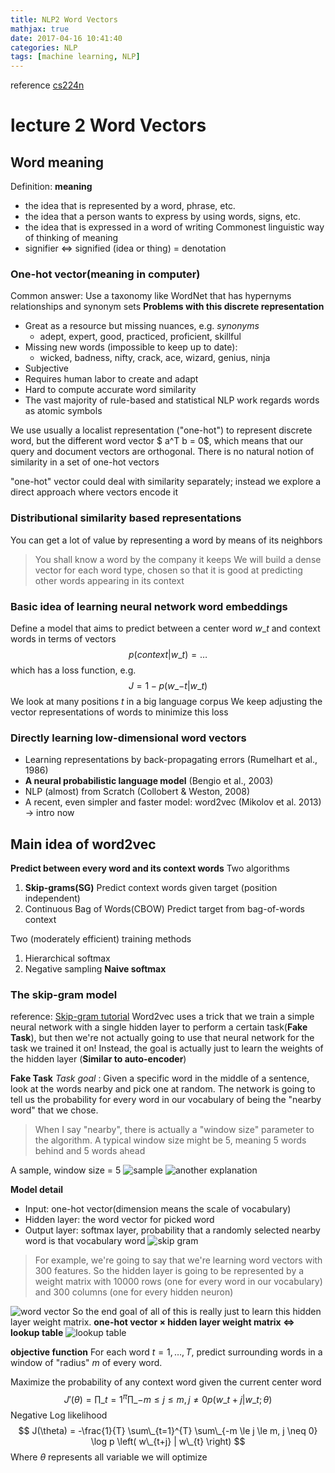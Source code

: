 ```yaml
---
title: NLP2 Word Vectors
mathjax: true
date: 2017-04-16 10:41:40
categories: NLP
tags: [machine learning, NLP]
---
```

reference 
[cs224n](http://web.stanford.edu/class/cs224n/syllabus.html)
# lecture 2 Word Vectors
## Word meaning
Definition: **meaning**
* the idea that is represented by a word, phrase, etc.
* the idea that a person wants to express by using words, signs, etc.
* the idea that is expressed in a word of writing
Commonest linguistic way of thinking of meaning
* signifier $\iff$ signified (idea or thing) = denotation

### One-hot vector(meaning in computer)
Common answer: Use a taxonomy like WordNet that has hypernyms relationships and synonym sets
**Problems with this discrete representation**
* Great as a resource but missing nuances, e.g. _synonyms_
    * adept, expert, good, practiced, proficient, skillful
* Missing new words (impossible to keep up to date):
    * wicked, badness, nifty, crack, ace, wizard, genius, ninja
* Subjective
* Requires human labor to create and adapt
* Hard to compute accurate word similarity
* The vast majority of rule-based and statistical NLP work regards words as atomic symbols

We use usually a localist representation ("one-hot") to represent discrete word, but the different word vector $ a^T b = 0$, which means that our query and document vectors are orthogonal. There is no natural notion of similarity in a set of one-hot vectors

"one-hot" vector could deal with similarity separately;
instead we explore a direct approach where vectors encode it

### Distributional similarity based representations
You can get a lot of value by representing a word by means of its neighbors
> You shall know a word by the company it keeps
We will build a dense vector for each word type, chosen so that it is good at predicting other words appearing in its context

### Basic idea of learning neural network word embeddings
Define a model that aims to predict between a center word $w\_t$ and context words in terms of vectors
$$ p(context | w\_t) = \dots $$
which has a loss function, e.g.
$$ J = 1 - p(w\_{-t} | w\_t ) $$
We look at many positions $t$ in a big language corpus
We keep adjusting the vector representations of words to minimize this loss

### Directly learning low-dimensional word vectors
* Learning representations by back-propagating errors (Rumelhart et al., 1986)
* **A neural probabilistic language model** (Bengio et al., 2003)
* NLP (almost) from Scratch (Collobert & Weston, 2008)
* A recent, even simpler and faster model:
word2vec (Mikolov et al. 2013) $\rightarrow$ intro now

## Main idea of word2vec
**Predict between every word and its context words**
Two algorithms
1. **Skip-grams(SG)**
    Predict context words given target (position independent)
1. Continuous Bag of Words(CBOW)
    Predict target from bag-of-words context

Two (moderately efficient) training methods
1. Hierarchical softmax
1. Negative sampling
**Naive softmax**

### The skip-gram model
reference: [Skip-gram tutorial](http://mccormickml.com/2016/04/19/word2vec-tutorial-the-skip-gram-model/)
Word2vec uses a trick that we train a simple neural network with a single hidden layer to perform a certain task(**Fake Task**), but then we're not actually going to use that neural network for the task we trained it on!
Instead, the goal is actually just to learn the weights of the hidden layer (**Similar to auto-encoder**)

**Fake Task**
_Task goal_ : Given a specific word in the middle of a sentence, look at the words nearby and pick one at random. The network is going to tell us the probability for every word in our vocabulary of being the "nearby word" that we chose.
> When I say "nearby", there is actually a "window size" parameter to the algorithm. A typical window size might be 5, meaning 5 words behind and 5 words ahead

A sample, window size = 5
![sample](http://i4.buimg.com/567571/4ec276dc62e7c4c8.png)
![another explanation](http://i2.muimg.com/567571/61b440b00b028d9f.png)

**Model detail**
* Input: one-hot vector(dimension means the scale of vocabulary)
* Hidden layer: the word vector for picked word
* Output layer: softmax layer, probability that a randomly selected nearby word is that vocabulary word
![skip gram](http://i1.piimg.com/567571/297e4570b1723090.png)

> For example, we're going to say that we're learning word vectors with 300 features. So the hidden layer is going to be represented by a weight matrix with 10000 rows (one for every word in our vocabulary) and 300 columns (one for every hidden neuron)

![word vector](http://i1.piimg.com/567571/ae499869a4a9ea58.png)
So the end goal of all of this is really just to learn this hidden layer weight matrix.
**one-hot vector $\times$ hidden layer weight matrix $\iff$ lookup table**
![lookup table](http://i2.muimg.com/567571/314a54b706896593.png)

**objective function**
For each word $t=1,\dots,T$, predict surrounding words in a window of "radius" $m$ of every word.

Maximize the probability of any context word given the current center word
$$ J'(\theta) = \prod\_{t=1}^{\pi} \prod\_{-m \le j \le m, j \neq 0 } p \left(w\_{t+j} | w\_t; \theta \right) $$
Negative Log likelihood
$$ J(\theta) = -\frac{1}{T} \sum\_{t=1}^{T} \sum\_{-m \le j \le m, j \neq 0} \log p \left( w\_{t+j} | w\_{t} \right) $$
Where $\theta$ represents all variable we will optimize

